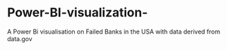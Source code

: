 # Power-BI-visualization-
A Power Bi visualisation on Failed Banks in the USA with data derived from data.gov
